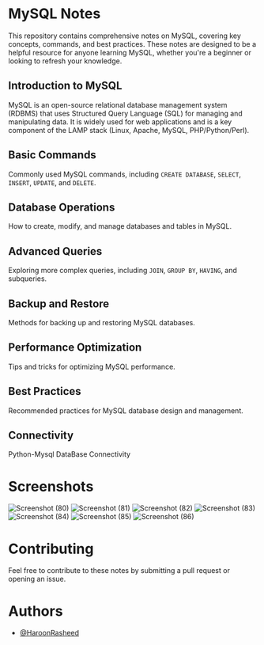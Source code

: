 # MySQL Notes

This repository contains comprehensive notes on MySQL, covering key concepts, commands, and best practices. These notes are designed to be a helpful resource for anyone learning MySQL, whether you're a beginner or looking to refresh your knowledge.


## Introduction to MySQL

MySQL is an open-source relational database management system (RDBMS) that uses Structured Query Language (SQL) for managing and manipulating data. It is widely used for web applications and is a key component of the LAMP stack (Linux, Apache, MySQL, PHP/Python/Perl).


## Basic Commands

Commonly used MySQL commands, including `CREATE DATABASE`, `SELECT`, `INSERT`, `UPDATE`, and `DELETE`.

## Database Operations

How to create, modify, and manage databases and tables in MySQL.

## Advanced Queries

Exploring more complex queries, including `JOIN`, `GROUP BY`, `HAVING`, and subqueries.

## Backup and Restore

Methods for backing up and restoring MySQL databases.

## Performance Optimization

Tips and tricks for optimizing MySQL performance.

## Best Practices

Recommended practices for MySQL database design and management.

## Connectivity

Python-Mysql DataBase Connectivity

# Screenshots

![Screenshot (80)](https://github.com/user-attachments/assets/bcd768d5-bbcc-4112-ab37-64dab6f254b4)
![Screenshot (81)](https://github.com/user-attachments/assets/bd508dea-fa32-46b3-b957-335d08133a27)
![Screenshot (82)](https://github.com/user-attachments/assets/ad93aac1-0c6a-436f-bf46-01656325e45f)
![Screenshot (83)](https://github.com/user-attachments/assets/1a314a9c-8ec8-41dc-9aae-363f2933ce7b)
![Screenshot (84)](https://github.com/user-attachments/assets/2df72ccb-f1f2-42fc-9f57-2d85cffc28f9)
![Screenshot (85)](https://github.com/user-attachments/assets/c8ee35b9-d502-4d40-aefd-cba99a99ffa5)
![Screenshot (86)](https://github.com/user-attachments/assets/b2564cfd-fe89-4383-876b-81e0d06986f8)






# Contributing

Feel free to contribute to these notes by submitting a pull request or opening an issue.


# Authors

- [@HaroonRasheed](https://github.com/Haroon1056)
